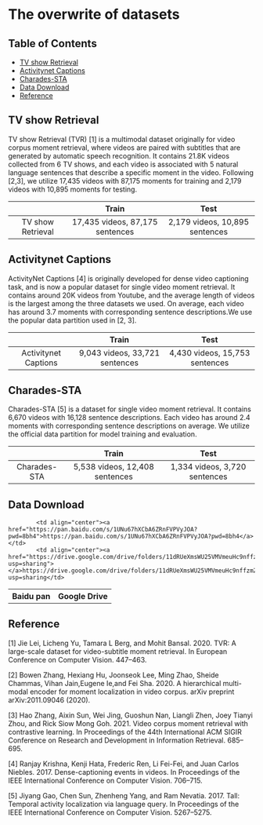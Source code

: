 # The overwrite of datasets

## Table of Contents
* [TV show Retrieval](#TVR)
* [Activitynet Captions](#Activitynet-Captions)
* [Charades-STA](#Charades-STA)
* [Data Download](#Data-Download)
* [Reference](#Reference)

## TV show Retrieval
TV show Retrieval (TVR) [1] is a multimodal dataset originally for video corpus moment retrieval, where videos are paired with subtitles that are generated by automatic speech recognition. It contains 21.8K videos collected from 6 TV shows, and each video is associated with 5 natural language sentences that describe a specific moment in the video. Following [2,3], we utilize
17,435 videos with 87,175 moments for training and 2,179 videos
with 10,895 moments for testing.

|             |Train  | Test  |
| :---------: | :--: | :--: |
| TV show Retrieval | 17,435 videos, 87,175 sentences | 2,179 videos, 10,895 sentences|

## Activitynet Captions

ActivityNet Captions [4] is originally developed for dense video captioning task, and is now a popular dataset for single video moment retrieval. It contains around 20K videos from Youtube, and the average length of videos is the largest among the three datasets we used. On average, each video has around 3.7 moments with corresponding sentence descriptions.We use the popular data partition used in [2, 3].

|             |Train  | Test  |
| :---------: | :--: | :--: |
| Activitynet Captions | 9,043 videos, 33,721 sentences | 4,430 videos, 15,753 sentences|

## Charades-STA

Charades-STA [5] is a dataset for single video moment retrieval. It contains 6,670 videos with 16,128 sentence descriptions. Each video has around 2.4 moments with corresponding sentence descriptions on average. We utilize the official data partition for model training and evaluation.

|             |Train  | Test  |
| :---------: | :--: | :--: |
| Charades-STA | 5,538 videos, 12,408 sentences | 1,334 videos, 3,720 sentences|

## Data Download

<table>
        <tr align="center">
          <th>Baidu pan</th><th>Google Drive</th>
        </tr>
        <tr>
            
            <td align="center"><a href="https://pan.baidu.com/s/1UNu67hXCbA6ZRnFVPVyJOA?pwd=8bh4">https://pan.baidu.com/s/1UNu67hXCbA6ZRnFVPVyJOA?pwd=8bh4</a></td>
            <td align="center"><a href="https://drive.google.com/drive/folders/11dRUeXmsWU25VMVmeuHc9nffzmZhPJEj?usp=sharing"></a>https://drive.google.com/drive/folders/11dRUeXmsWU25VMVmeuHc9nffzmZhPJEj?usp=sharing</td>
        
 </table>
 
## Reference
[1] Jie Lei, Licheng Yu, Tamara L Berg, and Mohit Bansal. 2020. TVR: A large-scale dataset for video-subtitle moment retrieval. In European Conference on Computer Vision. 447–463.

[2] Bowen Zhang, Hexiang Hu, Joonseok Lee, Ming Zhao, Sheide Chammas, Vihan Jain,Eugene Ie,and Fei Sha. 2020. A hierarchical multi-modal encoder for moment localization in video corpus. arXiv preprint arXiv:2011.09046 (2020).

[3] Hao Zhang, Aixin Sun, Wei Jing, Guoshun Nan, Liangli Zhen, Joey Tianyi Zhou, and Rick Siow Mong Goh. 2021. Video corpus moment retrieval with contrastive learning. In Proceedings of the 44th International ACM SIGIR Conference on Research and Development in Information Retrieval. 685–695.

[4] Ranjay Krishna, Kenji Hata, Frederic Ren, Li Fei-Fei, and Juan Carlos Niebles. 2017. Dense-captioning events in videos. In Proceedings of the IEEE International Conference on Computer Vision. 706–715.

[5] Jiyang Gao, Chen Sun, Zhenheng Yang, and Ram Nevatia. 2017. Tall: Temporal activity localization via language query. In Proceedings of the IEEE International Conference on Computer Vision. 5267–5275.
